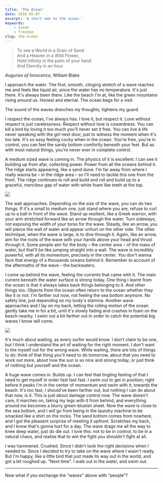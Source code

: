```yaml
---
title: 'The Ocean'
date: 2016-05-07
excerpt: 'A short ode to the ocean.'
keywords:
    - ocean
    - freedom
slug: the-ocean
---
```


> To see a World in a Grain of Sand\
> And a Heaven in a Wild Flower,\
> Hold Infinity in the palm of your hand\
> And Eternity in an hour.

_Auguries of Innocence_, William Blake

I approach the water. The first, smooth, clinging stretch of a wave reaches me and feels like liquid
air, since the water has no temperature. It's just there. It's always been there. Like the beach I'm
at, like the green mountains rising around us. Honest and eternal. The ocean begs for a visit.

The sound of the waves drenches my thoughts, tightens my guard.

I respect the ocean, I've always has. I love it, but respect it. Love without respect is just
carelessness. Respect without love is cowardness. You can kill a bird by loving it too much you'll
never set it free. You can live a life never speaking with the girl next door, just to witness the
moment when it's too late. It's so easy feeling cocky when in the ocean. You're free, you're in
control, you can feel the sandy bottom comfortly beneath your feet. But as with most natural things,
you're never ever in complete control.

A medium sized wave is coming in. The physics of it is excellent: I can see it building up from
afar, collecting power. Power from all the oceans behind it. The ridge starts appearing, like a sand
dune. I'm far away from where I really wanna be – in the ridge area – so I'll need to tackle this
one from the front. The ridge continues to roll and build and roll and build up to a graceful,
merciless gap of water with white foam like teeth at the top.

![](https://41.media.tumblr.com/d42970e8b291c4ee5e851754d6ce286e/tumblr_inline_o5sgl53smS1qbkmlf_1280.jpg)

The wall approaches. Depending on the size of the wave, you can do two things. If it's a small to
medium one, just stand where you are, refuse to curl up to a ball in front of the wave. Stand up
resilient, like a Greek warrior, with your arm stretched forward like an arrow through the water.
Turn sideways, not exposing the width of your torso for the wave. Steady, like an arrow, you will
pierce the wall of water and appear unhurt on the other side. The other technique, when the wave is
large, is to dive through it. Again, like an arrow, aim for the roots of the wave with your hands
above your head and thrust through it. Some people aim for the body – the center area – of the mass
of water, but that'll be like jumping straight into a wall. The wave is incredibly powerful, with
all its momentum, precisely in the center. You don't wanna face that energy of a thousands oceans
behind it. Remember to account of the aftermaths of the wave – the backwaters.

I come up behind the wave, feeling the currents that came with it. The main current beneath the
water surface is strong today. One thing I learnt from the ocean is that it always takes back things
belonging to it. And other things too. Objects from the ocean often return to the ocean whether they
like it or not. I'm farther out now, not feeling the sea bottom anymore. No safety line, just
depending on my body's stamina. Another wave approaches and I lay on my back, letting the rolling
motion of the ocean gently take me in for a bit, until it's slowly fading and crashes in foam on the
beach nearby. I swim out a bit farther out in order to catch the potential big waves I know will
come.

![](https://40.media.tumblr.com/29112cd670488bd4ce6289dca20e2409/tumblr_inline_o5sglhoWeX1qbkmlf_1280.jpg)

It's much about waiting, as every surfer would know. I don't claim to be one, but I think I
understand the art of waiting for the right moment. I don't want to tire myself out for the wrong
wave. While waiting, there are lots of things to do: think of that thing you'll need to do tomorrow,
about that you need to work out more, about how the sun is so nice and strong today, or just think
of nothing but yourself and the ocean.

A huge wave comes in. Builds up. I can feel that tingling feeling of that I need to get myself in
order fast fast fast. I swim out to get in position; right before it peaks I'm in the center of
momentum and swim with it, towards the beach. It's too fast, I should've been farther out, but
nothing I can do about that now, is it. This is just about damage control now. The wave doesn't
care, it marches on, taking my legs with it from behind, and everything around me becomes a blurry
green-blueish sheet. Now the wave is close to the sea bottom, and I will go from being in the
laundry machine to be smacked like a shirt on the rocks. The sand bottom comes from nowhere, and I
got the pleasent surprise of meeting it upfront. Scratches my back, and I know that's gonna hurt for
a day. The wave drags me all the way to knee deep water, just do die out. I love this: not to be in
control, to be in a natural chaos, and realise that to win the fight you shouldn't fight at all.

I was hammered. Crushed. Since I didn't took the right decisions when I needed to. Since I decided
to try to take on the wave where I wasn't ready. But I'm happy, like a little bird that just made
its way out in the world, and got a bit roughed up. "Next time". I walk out in the water, and swim
out.

---

Now what if you exchange the "waves" above with "people"?
